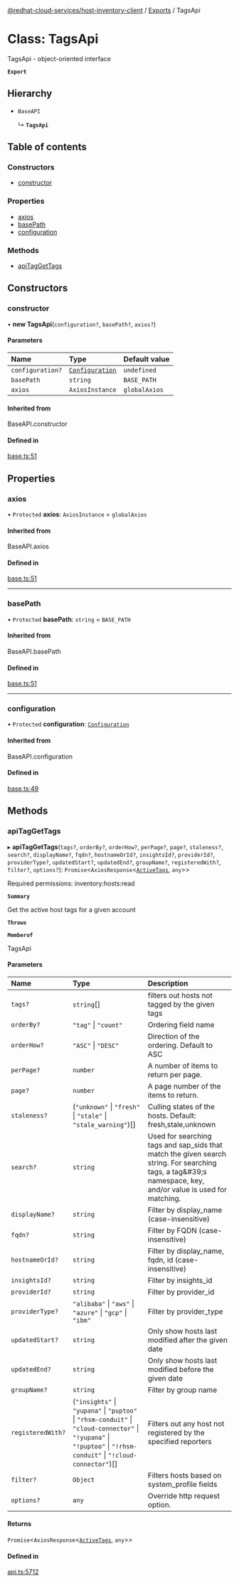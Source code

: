[@redhat-cloud-services/host-inventory-client](../README.md) / [Exports](../modules.md) / TagsApi

# Class: TagsApi

TagsApi - object-oriented interface

**`Export`**

## Hierarchy

- `BaseAPI`

  ↳ **`TagsApi`**

## Table of contents

### Constructors

- [constructor](TagsApi.md#constructor)

### Properties

- [axios](TagsApi.md#axios)
- [basePath](TagsApi.md#basepath)
- [configuration](TagsApi.md#configuration)

### Methods

- [apiTagGetTags](TagsApi.md#apitaggettags)

## Constructors

### constructor

• **new TagsApi**(`configuration?`, `basePath?`, `axios?`)

#### Parameters

| Name | Type | Default value |
| :------ | :------ | :------ |
| `configuration?` | [`Configuration`](Configuration.md) | `undefined` |
| `basePath` | `string` | `BASE_PATH` |
| `axios` | `AxiosInstance` | `globalAxios` |

#### Inherited from

BaseAPI.constructor

#### Defined in

[base.ts:51](https://github.com/RedHatInsights/javascript-clients/blob/master/packages/host-inventory/base.ts#L51)

## Properties

### axios

• `Protected` **axios**: `AxiosInstance` = `globalAxios`

#### Inherited from

BaseAPI.axios

#### Defined in

[base.ts:51](https://github.com/RedHatInsights/javascript-clients/blob/master/packages/host-inventory/base.ts#L51)

___

### basePath

• `Protected` **basePath**: `string` = `BASE_PATH`

#### Inherited from

BaseAPI.basePath

#### Defined in

[base.ts:51](https://github.com/RedHatInsights/javascript-clients/blob/master/packages/host-inventory/base.ts#L51)

___

### configuration

• `Protected` **configuration**: [`Configuration`](Configuration.md)

#### Inherited from

BaseAPI.configuration

#### Defined in

[base.ts:49](https://github.com/RedHatInsights/javascript-clients/blob/master/packages/host-inventory/base.ts#L49)

## Methods

### apiTagGetTags

▸ **apiTagGetTags**(`tags?`, `orderBy?`, `orderHow?`, `perPage?`, `page?`, `staleness?`, `search?`, `displayName?`, `fqdn?`, `hostnameOrId?`, `insightsId?`, `providerId?`, `providerType?`, `updatedStart?`, `updatedEnd?`, `groupName?`, `registeredWith?`, `filter?`, `options?`): `Promise`<`AxiosResponse`<[`ActiveTags`](../interfaces/ActiveTags.md), `any`\>\>

Required permissions: inventory:hosts:read

**`Summary`**

Get the active host tags for a given account

**`Throws`**

**`Memberof`**

TagsApi

#### Parameters

| Name | Type | Description |
| :------ | :------ | :------ |
| `tags?` | `string`[] | filters out hosts not tagged by the given tags |
| `orderBy?` | ``"tag"`` \| ``"count"`` | Ordering field name |
| `orderHow?` | ``"ASC"`` \| ``"DESC"`` | Direction of the ordering. Default to ASC |
| `perPage?` | `number` | A number of items to return per page. |
| `page?` | `number` | A page number of the items to return. |
| `staleness?` | (``"unknown"`` \| ``"fresh"`` \| ``"stale"`` \| ``"stale_warning"``)[] | Culling states of the hosts. Default: fresh,stale,unknown |
| `search?` | `string` | Used for searching tags and sap_sids that match the given search string. For searching tags, a tag\&#39;s namespace, key, and/or value is used for matching. |
| `displayName?` | `string` | Filter by display_name (case-insensitive) |
| `fqdn?` | `string` | Filter by FQDN (case-insensitive) |
| `hostnameOrId?` | `string` | Filter by display_name, fqdn, id (case-insensitive) |
| `insightsId?` | `string` | Filter by insights_id |
| `providerId?` | `string` | Filter by provider_id |
| `providerType?` | ``"alibaba"`` \| ``"aws"`` \| ``"azure"`` \| ``"gcp"`` \| ``"ibm"`` | Filter by provider_type |
| `updatedStart?` | `string` | Only show hosts last modified after the given date |
| `updatedEnd?` | `string` | Only show hosts last modified before the given date |
| `groupName?` | `string` | Filter by group name |
| `registeredWith?` | (``"insights"`` \| ``"yupana"`` \| ``"puptoo"`` \| ``"rhsm-conduit"`` \| ``"cloud-connector"`` \| ``"!yupana"`` \| ``"!puptoo"`` \| ``"!rhsm-conduit"`` \| ``"!cloud-connector"``)[] | Filters out any host not registered by the specified reporters |
| `filter?` | `Object` | Filters hosts based on system_profile fields |
| `options?` | `any` | Override http request option. |

#### Returns

`Promise`<`AxiosResponse`<[`ActiveTags`](../interfaces/ActiveTags.md), `any`\>\>

#### Defined in

[api.ts:5712](https://github.com/RedHatInsights/javascript-clients/blob/master/packages/host-inventory/api.ts#L5712)
